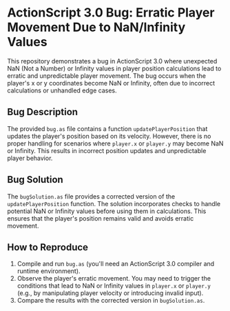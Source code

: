 # ActionScript 3.0 Bug: Erratic Player Movement Due to NaN/Infinity Values

This repository demonstrates a bug in ActionScript 3.0 where unexpected NaN (Not a Number) or Infinity values in player position calculations lead to erratic and unpredictable player movement.  The bug occurs when the player's x or y coordinates become NaN or Infinity, often due to incorrect calculations or unhandled edge cases.

## Bug Description

The provided `bug.as` file contains a function `updatePlayerPosition` that updates the player's position based on its velocity.  However, there is no proper handling for scenarios where `player.x` or `player.y` may become NaN or Infinity. This results in incorrect position updates and unpredictable player behavior.

## Bug Solution

The `bugSolution.as` file provides a corrected version of the `updatePlayerPosition` function.  The solution incorporates checks to handle potential NaN or Infinity values before using them in calculations.  This ensures that the player's position remains valid and avoids erratic movement.

## How to Reproduce

1.  Compile and run `bug.as` (you'll need an ActionScript 3.0 compiler and runtime environment).
2.  Observe the player's erratic movement.  You may need to trigger the conditions that lead to NaN or Infinity values in `player.x` or `player.y` (e.g., by manipulating player velocity or introducing invalid input).
3.  Compare the results with the corrected version in `bugSolution.as`.